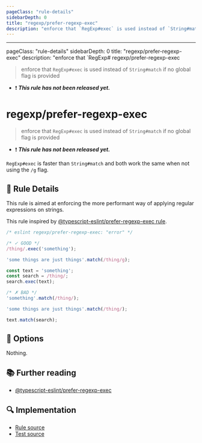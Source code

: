 ```yaml
---
pageClass: "rule-details"
sidebarDepth: 0
title: "regexp/prefer-regexp-exec"
description: "enforce that `RegExp#exec` is used instead of `String#match` if no global flag is provided"
---
```

---
pageClass: "rule-details"
sidebarDepth: 0
title: "regexp/prefer-regexp-exec"
description: "enforce that `RegExp# regexp/prefer-regexp-exec

> enforce that `RegExp#exec` is used instead of `String#match` if no global flag is provided

- :exclamation: <badge text="This rule has not been released yet." vertical="middle" type="error"> ***This rule has not been released yet.*** </badge>

# regexp/prefer-regexp-exec

> enforce that `RegExp#exec` is used instead of `String#match` if no global flag is provided

- :exclamation: <badge text="This rule has not been released yet." vertical="middle" type="error"> ***This rule has not been released yet.*** </badge>

`RegExp#exec` is faster than `String#match` and both work the same when not using the `/g` flag.

## :book: Rule Details

This rule is aimed at enforcing the more performant way of applying regular expressions on strings.

This rule inspired by [@typescript-eslint/prefer-regexp-exec rule](https://github.com/typescript-eslint/typescript-eslint/blob/master/packages/eslint-plugin/docs/rules/prefer-regexp-exec.md).

<eslint-code-block>

```js
/* eslint regexp/prefer-regexp-exec: "error" */

/* ✓ GOOD */
/thing/.exec('something');

'some things are just things'.match(/thing/g);

const text = 'something';
const search = /thing/;
search.exec(text);

/* ✗ BAD */
'something'.match(/thing/);

'some things are just things'.match(/thing/);

text.match(search);
```

</eslint-code-block>

## :wrench: Options

Nothing.

## :books: Further reading

- [@typescript-eslint/prefer-regexp-exec](https://github.com/typescript-eslint/typescript-eslint/blob/master/packages/eslint-plugin/docs/rules/prefer-regexp-exec.md)

## :mag: Implementation

- [Rule source](https://github.com/ota-meshi/eslint-plugin-regexp/blob/master/lib/rules/prefer-regexp-exec.ts)
- [Test source](https://github.com/ota-meshi/eslint-plugin-regexp/blob/master/tests/lib/rules/prefer-regexp-exec.ts)
